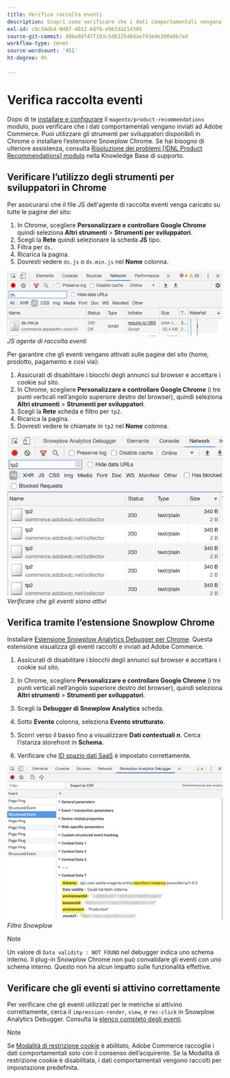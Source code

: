 ```yaml
---
title: Verifica raccolta eventi
description: Scopri come verificare che i dati comportamentali vengano inviati ad Adobe Commerce.
exl-id: c8c34db4-9d87-4012-b8f0-e9b1da214305
source-git-commit: d8be88f47f103c5d632540dae743ede398a9b7ad
workflow-type: tm+mt
source-wordcount: '451'
ht-degree: 0%

---
```


# Verifica raccolta eventi

Dopo di te [installare e configurare](install-configure.md) il `magento/product-recommendations` modulo, puoi verificare che i dati comportamentali vengano inviati ad Adobe Commerce. Puoi utilizzare gli strumenti per sviluppatori disponibili in Chrome o installare l’estensione Snowplow Chrome. Se hai bisogno di ulteriore assistenza, consulta [Risoluzione dei problemi [!DNL Product Recommendations] modulo](https://experienceleague.adobe.com/docs/commerce-knowledge-base/kb/troubleshooting/miscellaneous/troubleshoot-product-recommendations-module-in-magento-commerce.html) nella Knowledge Base di supporto.

## Verificare l’utilizzo degli strumenti per sviluppatori in Chrome

Per assicurarsi che il file JS dell&#39;agente di raccolta eventi venga caricato su tutte le pagine del sito:

1. In Chrome, scegliere **Personalizzare e controllare Google Chrome** quindi seleziona **Altri strumenti** > **Strumenti per sviluppatori**.
1. Scegli la **Rete** quindi selezionare la scheda **JS** tipo.
1. Filtra per `ds.`
1. Ricarica la pagina.
1. Dovresti vedere `ds.js` o `ds.min.js` nel **Nome** colonna.

![JS agente di raccolta eventi](assets/filter-ds.png)
_JS agente di raccolta eventi_

Per garantire che gli eventi vengano attivati sulle pagine del sito (home, prodotto, pagamento e così via):

1. Assicurati di disabilitare i blocchi degli annunci sul browser e accettare i cookie sul sito.
1. In Chrome, scegliere **Personalizzare e controllare Google Chrome** (i tre punti verticali nell’angolo superiore destro del browser), quindi seleziona **Altri strumenti** > **Strumenti per sviluppatori**.
1. Scegli la **Rete** scheda e filtro per `tp2`.
1. Ricarica la pagina.
1. Dovresti vedere le chiamate in `tp2` nel **Nome** colonna.

![Eventi di attivazione](assets/filter-tp2.png)
_Verificare che gli eventi siano attivi_

## Verifica tramite l’estensione Snowplow Chrome

Installare [Estensione Snowplow Analytics Debugger per Chrome](https://chrome.google.com/webstore/detail/snowplow-analytics-debugg/jbnlcgeengmijcghameodeaenefieedm). Questa estensione visualizza gli eventi raccolti e inviati ad Adobe Commerce.

1. Assicurati di disabilitare i blocchi degli annunci sul browser e accettare i cookie sul sito.

1. In Chrome, scegliere **Personalizzare e controllare Google Chrome** (i tre punti verticali nell’angolo superiore destro del browser), quindi seleziona **Altri strumenti** > **Strumenti per sviluppatori**.

1. Scegli la **Debugger di Snowplow Analytics** scheda.

1. Sotto **Evento** colonna, seleziona **Evento strutturato**.

1. Scorri verso il basso fino a visualizzare **Dati contestuali _n_**. Cerca l’istanza storefront in **Schema**.

1. Verificare che [ID spazio dati SaaS](https://experienceleague.adobe.com/docs/commerce-admin/config/services/saas.html) è impostato correttamente.

![Filtro Snowplow](assets/snowplow-filter.png)
_Filtro Snowplow_

>[!NOTE]
>
> Un valore di `Data validity : NOT FOUND` nel debugger indica uno schema interno. Il plug-in Snowplow Chrome non può convalidare gli eventi con uno schema interno. Questo non ha alcun impatto sulle funzionalità effettive.

## Verificare che gli eventi si attivino correttamente

Per verificare che gli eventi utilizzati per le metriche si attivino correttamente, cerca il `impression-render`, `view`, e `rec-click` in Snowplow Analytics Debugger. Consulta la [elenco completo degli eventi](https://experienceleague.adobe.com/docs/commerce-merchant-services/product-recommendations/developer/events.html).

>[!NOTE]
>
> Se [Modalità di restrizione cookie](https://experienceleague.adobe.com/docs/commerce-admin/start/compliance/privacy/compliance-cookie-law.html) è abilitato, Adobe Commerce raccoglie i dati comportamentali solo con il consenso dell’acquirente. Se la Modalità di restrizione cookie è disabilitata, i dati comportamentali vengono raccolti per impostazione predefinita.
